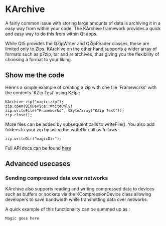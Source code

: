 # KArchive

A fairly common issue with storing large amounts of data is archiving it in
a easy way from within your code. The KArchive framework provides a quick
and easy way to do this from within Qt apps.

While Qt5 provides the QZipWriter and QZipReader classes, these are limited
only to Zips. KArchive on the other hand supports a wider array of formats
such as p7zip, tar and ar archives, thus giving you the flexibility of
choosing a format to your liking.

## Show me the code

Here's a simple example of creating a zip with one file 'Frameworks' with
the contents 'KZip Test' using KZip :

```
KArchive zip("magic.zip");
zip.open(QIODevice::WriteOnly)
zip.writeFile("Frameworks", QByteArray("KZip Test"));
zip.close();
```

More files can be added by subsequent calls to writeFile(). You also add folders
to your zip by using the writeDir call as follows :

```
zip.writeDir("magicDir");
```

Full API docs can be found [here](http://api.kde.org/frameworks-api/frameworks5-apidocs/karchive/html/index.html)

## Advanced usecases


### Sending compressed data over networks
KArchive also supports reading and writing compressed data to devices such as
buffers or sockets via the KCompressionDevice class allowing developers to save
bandwidth while transmitting data over networks.

A quick example of this functionality can be summed up as :

```
Magic goes here
```